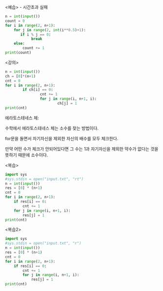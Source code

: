 <예습> - 시간초과 실패

```python
n = int(input())
count = 0
for i in range(2, n+1):
    for j in range(2, int(i**0.5)+1):
       if i % j == 0:
            break
    else:
        count += 1
print(count)
```

<강의>

```python
n = int(input())
ch = [0]*(n+1)
cnt = 0
for i in range(2, n+1):
		if ch[i] == 0:
				cnt += 1
				for j in range(i, n+1, i):
						ch[j] = 1
print(cnt)
```

에라토스테네스 체:

수학에서 에라토스테네스 체는 소수를 찾는 방법이다.

for문을 돌면서 자기자신을 제외한 자신의 배수를 모두 체크한다.

만약 어떤 수가 체크가 안되어있다면 그 수는 1과 자기자신을 제외한 약수가 없다는 것을 뜻하기 때문에 소수이다.

<복습>

```python
import sys
#sys.stdin = open("input.txt", "rt")
n = int(input())
res = [0] * (n+1)
cnt = 0
for i in range(2, n+1):
    if res[i] == 0:
        cnt += 1
    for j in range(i, n+1, i):
        res[j] = 1
print(cnt)
```

<복습2>

```python
import sys
#sys.stdin = open("input.txt", "r")
n = int(input())
res = [0] * (n+1)
cnt = 0
for i in range(2, n+1):
    if res[i] == 0:
        cnt += 1
        for j in range(i, n+1, i):
            res[j] = 1
print(cnt)
```
